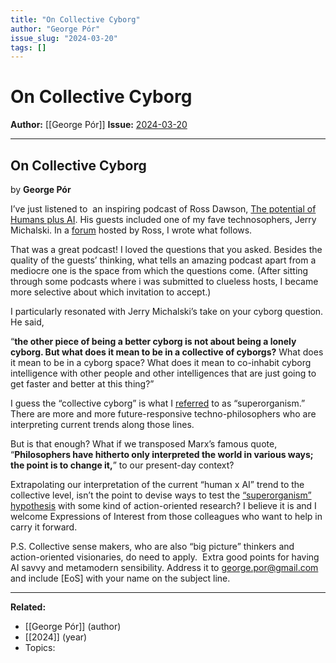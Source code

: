 ```yaml
---
title: "On Collective Cyborg"
author: "George Pór"
issue_slug: "2024-03-20"
tags: []
---
```


# On Collective Cyborg

**Author:** [[George Pór]]
**Issue:** [2024-03-20](https://plex.collectivesensecommons.org/2024-03-20/)

---

## On Collective Cyborg
by **George Pór**

I’ve just listened to  an inspiring podcast of Ross Dawson, [The potential of Humans plus AI](https://amplifyingcognition.com/potential-humans-plus-ai-ac-ep28/). His guests included one of my fave technosophers, Jerry Michalski. In a [forum](https://community.humansplus.ai/c/what-s-new-in-ai/humans-ai-highlights-podcast) hosted by Ross, I wrote what follows.

That was a great podcast! I loved the questions that you asked. Besides the quality of the guests’ thinking, what tells an amazing podcast apart from a mediocre one is the space from which the questions come. (After sitting through some podcasts where i was submitted to clueless hosts, I became more selective about which invitation to accept.)

I particularly resonated with Jerry Michalski’s take on your cyborg question. He said,

“**the other piece of being a better cyborg is not about being a lonely cyborg. But what does it mean to be in a collective of cyborgs?** What does it mean to be in a cyborg space? What does it mean to co-inhabit cyborg intelligence with other people and other intelligences that are just going to get faster and better at this thing?”

I guess the “collective cyborg” is what I [referred](https://community.humansplus.ai/c/future-of-ai-bcf164/the-case-for-cyborgs#comment_wrapper_32663016) to as “superorganism.” There are more and more future-responsive techno-philosophers who are interpreting current trends along those lines.

But is that enough? What if we transposed Marx’s famous quote, “**Philosophers have hitherto only interpreted the world in various ways; the point is to change it,**” to our present-day context?

Extrapolating our interpretation of the current “human x AI” trend to the collective level, isn’t the point to devise ways to test the [“superorganism” hypothesis](https://community.humansplus.ai/c/future-of-ai-bcf164/the-case-for-cyborgs#comment_wrapper_32663016) with some kind of action-oriented research? I believe it is and I welcome Expressions of Interest from those colleagues who want to help in carry it forward.

P.S. Collective sense makers, who are also “big picture” thinkers and action-oriented visionaries, do need to apply.  Extra good points for having AI savvy and metamodern sensibility. Address it to [george.por@gmail.com](mailto:george.por@gmail.com) and include [EoS] with your name on the subject line.

---

**Related:**
- [[George Pór]] (author)
- [[2024]] (year)
- Topics: 

